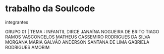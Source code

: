 # trabalho da Soulcode
integrantes

GRUPO 01 | TEMA : INFANTIL
DIRCE JANAÍNA NOGUEIRA DE BRITO
TIAGO RAMOS VASCONCELOS
MATHEUS CASSEMIRO RODRIGUES DA SILVA
MORGANA MARIA GALVÃO
ANDERSON SANTANA DE LIMA
GABRIELA RODRIGUES AMORIM
